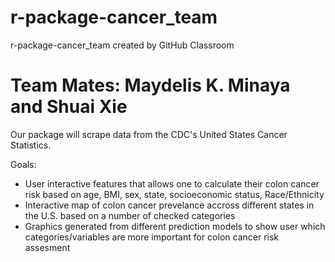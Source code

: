 # r-package-cancer_team
r-package-cancer_team created by GitHub Classroom
# Team Mates: Maydelis K. Minaya and Shuai Xie



Our package will scrape data from the CDC's United States Cancer Statistics.

Goals:
- User interactive features that allows one to calculate their colon cancer risk based on age, BMI, sex, state, socioeconomic status, Race/Ethnicity
- Interactive map of colon cancer prevelance accross different states in the U.S. based on a number of checked categories
- Graphics generated from different prediction models to show user which categories/variables are more important for colon cancer risk assesment
